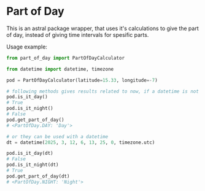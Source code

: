 # Part of Day

This is an astral package wrapper, that uses it's calculations to give the part of day, instead of giving time intervals for spesific parts.

Usage example:
```python
from part_of_day import PartOfDayCalculator

from datetime import datetime, timezone

pod = PartOfDayCalculator(latitude=15.33, longitude=-7)

# following methods gives results related to now, if a datetime is not given
pod.is_it_day()
# True
pod.is_it_night()
# False
pod.get_part_of_day()
# <PartOfDay.DAY: 'Day'>

# or they can be used with a datetime
dt = datetime(2025, 3, 12, 6, 13, 25, 0, timezone.utc)

pod.is_it_day(dt)
# False
pod.is_it_night(dt)
# True
pod.get_part_of_day(dt)
# <PartOfDay.NIGHT: 'Night'>
```